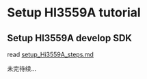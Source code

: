 # Setup HI3559A tutorial

## Setup HI3559A develop SDK
read [setup_Hi3559A_steps.md](./setup_Hi3559A_steps.md) 

未完待续...